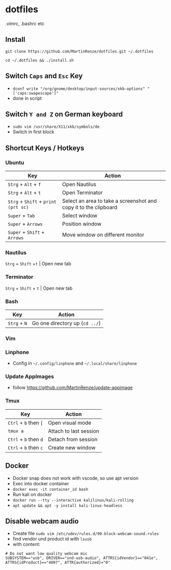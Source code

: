 # dotfiles
.vimrc, .bashrc etc 

## Install
`git clone https://github.com/MartinRenze/dotfiles.git ~/.dotfiles`

`cd ~/.dotfiles && ./install.sh`


## Switch `Caps` and `Esc` Key
* `dconf write "/org/gnome/desktop/input-sources/xkb-options" "['caps:swapescape']"`
* done in script

## Switch `Y and Z` on German keyboard

* `sudo vim /usr/share/X11/xkb/symbols/de`
* Switch in first block 

## Shortcut Keys / Hotkeys
### Ubuntu
Key | Action
----|-------
`Strg` + `Alt` + `f` | Open Nautilus
`Strg` + `Alt` + `t` | Open Terminator
`Strg` + `Shift` + `print (prt sc)` | Select an area to take a screenshot and copy it to the clipboard
`Super` + `Tab` | Select window
`Super` + `Arrows` | Position window
`Super` + `Shift` + `Arrows` | Move window on different monitor

### Nautilus
`Strg` + `Shift` +`t` | Open new tab

### Terminator
`Strg` + `Shift` + `t` | Open new tab

### Bash
Key | Action
----|-------
`Strg` + `N` | Go one directory up (`cd ../`)

### Vim

### Linphone
* Config in `~/.config/linphone` and `~/.local/share/linphone`

### Update AppImages
* follow https://github.com/MartinRenze/update-appimage

### Tmux
Key | Action
----|-------
`Ctrl` + `b` then `[` | Open visual mode
`tmux a` | Attach to last session
`Ctrl` + `b` then `d` | Detach from session
`Ctrl` + `b` then `c` | Create new window

## Docker
* Docker snap does not work with vscode, so use apt version
* Exec into docker container
* `docker exec -it container_id bash`
* Run kali on docker
* `docker run --tty --interactive kalilinux/kali-rolling`
* `apt update && apt -y install kali-linux-headless`

## Disable webcam audio
* Create file `sudo vim /etc/udev/rules.d/90-block-webcam-sound.rules`
* find vendor und product id with `lsusb`
* with content:
```
# Do not want low quality webcam mic
SUBSYSTEM=="usb", DRIVER=="snd-usb-audio", ATTRS{idVendor}=="041e", ATTRS{idProduct}=="4097", ATTR{authorized}="0"
```
